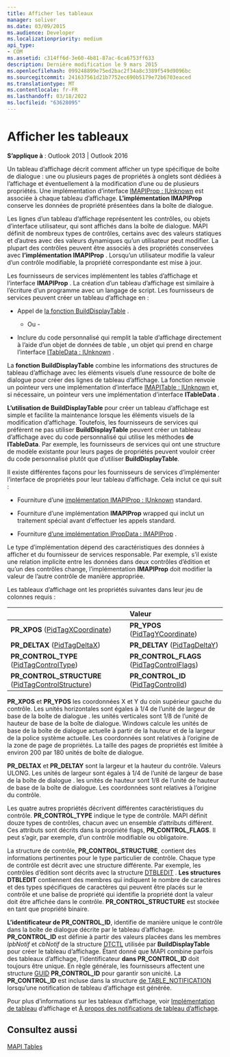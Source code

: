 ```yaml
---
title: Afficher les tableaux
manager: soliver
ms.date: 03/09/2015
ms.audience: Developer
ms.localizationpriority: medium
api_type:
- COM
ms.assetid: c314ff6d-3e60-4b81-87ac-6ca6753ff633
description: Dernière modification le 9 mars 2015
ms.openlocfilehash: 099248899e75ed2bac2f34a8c3389f549d9096bc
ms.sourcegitcommit: 241637561d21b7752ec690b5179e72b6703eaced
ms.translationtype: MT
ms.contentlocale: fr-FR
ms.lasthandoff: 03/18/2022
ms.locfileid: "63628095"
---
```

# <a name="display-tables"></a>Afficher les tableaux

  
  
**S’applique à** : Outlook 2013 | Outlook 2016
  
Un tableau d’affichage décrit comment afficher un type spécifique de boîte de dialogue : une ou plusieurs pages de propriétés à onglets sont dédiées à l’affichage et éventuellement à la modification d’une ou de plusieurs propriétés. Une implémentation d’interface [IMAPIProp : IUnknown](imapipropiunknown.md) est associée à chaque tableau d’affichage. **L’implémentation IMAPIProp** conserve les données de propriété présentées dans la boîte de dialogue.
  
Les lignes d’un tableau d’affichage représentent les contrôles, ou objets d’interface utilisateur, qui sont affichés dans la boîte de dialogue. MAPI définit de nombreux types de contrôles, certains avec des valeurs statiques et d’autres avec des valeurs dynamiques qu’un utilisateur peut modifier. La plupart des contrôles peuvent être associés à des propriétés conservées avec **l’implémentation IMAPIProp** . Lorsqu’un utilisateur modifie la valeur d’un contrôle modifiable, la propriété correspondante est mise à jour.
  
Les fournisseurs de services implémentent les tables d’affichage et l’interface **IMAPIProp** . La création d’un tableau d’affichage est similaire à l’écriture d’un programme avec un langage de script. Les fournisseurs de services peuvent créer un tableau d’affichage en :
  
- Appel de [la fonction BuildDisplayTable](builddisplaytable.md) .

    - Ou -

- Inclure du code personnalisé qui remplit la table d’affichage directement à l’aide d’un objet de données de table , un objet qui prend en charge l’interface [ITableData : IUnknown](itabledataiunknown.md) .

La **fonction BuildDisplayTable** combine les informations des structures de tableau d’affichage avec les éléments visuels d’une ressource de boîte de dialogue pour créer des lignes de tableau d’affichage. La fonction renvoie un pointeur vers une implémentation d’interface [IMAPITable : IUnknown](imapitableiunknown.md) et, si nécessaire, un pointeur vers une implémentation d’interface **ITableData** .
  
**L’utilisation de BuildDisplayTable** pour créer un tableau d’affichage est simple et facilite la maintenance lorsque les éléments visuels de la modification d’affichage. Toutefois, les fournisseurs de services qui préfèrent ne pas utiliser **BuildDisplayTable** peuvent créer un tableau d’affichage avec du code personnalisé qui utilise les méthodes **de ITableData**. Par exemple, les fournisseurs de services qui ont une structure de modèle existante pour leurs pages de propriétés peuvent vouloir créer du code personnalisé plutôt que d’utiliser **BuildDisplayTable**.
  
Il existe différentes façons pour les fournisseurs de services d’implémenter l’interface de propriétés pour leur tableau d’affichage. Cela inclut ce qui suit :
  
- Fourniture d’une [implémentation IMAPIProp : IUnknown](imapipropiunknown.md) standard.
    
- Fourniture d’une implémentation **IMAPIProp** wrapped qui inclut un traitement spécial avant d’effectuer les appels standard.
    
- Fourniture [d’une implémentation IPropData : IMAPIProp](ipropdataimapiprop.md) .
    
Le type d’implémentation dépend des caractéristiques des données à afficher et du fournisseur de services responsable. Par exemple, s’il existe une relation implicite entre les données dans deux contrôles d’édition et qu’un des contrôles change, l’implémentation **IMAPIProp** doit modifier la valeur de l’autre contrôle de manière appropriée.
  
Les tableaux d’affichage ont les propriétés suivantes dans leur jeu de colonnes requis :
  
||Valeur |
|:-----|:-----|
|**PR_XPOS** ([PidTagXCoordinate](pidtagxcoordinate-canonical-property.md))  <br/> |**PR_YPOS** ([PidTagYCoordinate](pidtagycoordinate-canonical-property.md))  <br/> |
|**PR_DELTAX** ([PidTagDeltaX](pidtagdeltax-canonical-property.md))  <br/> |**PR_DELTAY** ([PidTagDeltaY](pidtagdeltay-canonical-property.md))  <br/> |
|**PR_CONTROL_TYPE** ([PidTagControlType](pidtagcontroltype-canonical-property.md))  <br/> |**PR_CONTROL_FLAGS** ([PidTagControlFlags](pidtagcontrolflags-canonical-property.md))  <br/> |
|**PR_CONTROL_STRUCTURE** ([PidTagControlStructure](pidtagcontrolstructure-canonical-property.md))  <br/> |**PR_CONTROL_ID** ([PidTagControlId](pidtagcontrolid-canonical-property.md))  <br/> |

 **PR_XPOS** et **PR_YPOS** les coordonnées X et Y du coin supérieur gauche du contrôle. Les unités horizontales sont égales à 1/4 de l’unité de largeur de base de la boîte de dialogue . les unités verticales sont 1/8 de l’unité de hauteur de base de la boîte de dialogue. Windows calcule les unités de base de la boîte de dialogue actuelle à partir de la hauteur et de la largeur de la police système actuelle. Les coordonnées sont relatives à l’origine de la zone de page de propriétés. La taille des pages de propriétés est limitée à environ 200 par 180 unités de boîte de dialogue.
  
 **PR_DELTAX** et **PR_DELTAY** sont la largeur et la hauteur du contrôle. Valeurs ULONG. Les unités de largeur sont égales à 1/4 de l’unité de largeur de base de la boîte de dialogue . les unités de hauteur sont 1/8 de l’unité de hauteur de base de la boîte de dialogue. Les coordonnées sont relatives à l’origine du contrôle.
  
Les quatre autres propriétés décrivent différentes caractéristiques du contrôle. **PR_CONTROL_TYPE** indique le type de contrôle. MAPI définit douze types de contrôles, chacun avec un ensemble d’attributs différent. Ces attributs sont décrits dans la propriété flags, **PR_CONTROL_FLAGS**. Il peut s’agir, par exemple, d’un contrôle modifiable ou obligatoire.
  
La structure de contrôle, **PR_CONTROL_STRUCTURE**, contient des informations pertinentes pour le type particulier de contrôle. Chaque type de contrôle est décrit avec une structure différente. Par exemple, les contrôles d’édition sont décrits avec la structure [DTBLEDIT](dtbledit.md) . **Les structures DTBLEDIT** contiennent des membres qui indiquent le nombre de caractères et des types spécifiques de caractères qui peuvent être placés sur le contrôle et une balise de propriété qui identifie la propriété dont la valeur doit être affichée dans le contrôle. **PR_CONTROL_STRUCTURE** est stockée en tant que propriété binaire.
  
**L’identificateur de PR_CONTROL_ID**, identifie de manière unique le contrôle dans la boîte de dialogue décrite par le tableau d’affichage. **PR_CONTROL_ID** est définie à partir des valeurs placées dans les membres *lpbNotif* et *cbNotif* de la structure [DTCTL](dtctl.md) utilisée par **BuildDisplayTable** pour créer le tableau d’affichage. Étant donné que MAPI combine parfois des tableaux d’affichage, l’identificateur **dans PR_CONTROL_ID** doit toujours être unique. En règle générale, les fournisseurs affectent une structure [GUID](guid.md) **PR_CONTROL_ID** pour garantir son unicité. La **PR_CONTROL_ID** est incluse dans la structure [de TABLE_NOTIFICATION](table_notification.md) lorsqu’une notification de tableau d’affichage est générée.
  
Pour plus d’informations sur les tableaux d’affichage, voir [Implémentation de tableau](display-table-implementation.md) d’affichage et [À propos des notifications de tableau d’affichage](about-display-table-notifications.md).
  
## <a name="see-also"></a>Consultez aussi

[MAPI Tables](mapi-tables.md)
